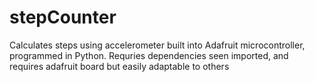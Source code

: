 # stepCounter
Calculates steps using accelerometer built into Adafruit microcontroller, programmed in Python.
Requries dependencies seen imported, and requires adafruit board but easily adaptable to others

